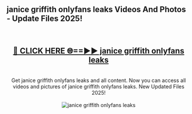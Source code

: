 <h2>janice griffith onlyfans leaks Videos And Photos - Update Files 2025!</h2>
<br>
<div align="center">
<h2><a href="https://top-ai-tools.click/QrbHav" rel="nofollow">🔴 CLICK HERE 🌐==►► janice griffith onlyfans leaks</a></h2>
<br>
Get janice griffith onlyfans leaks and all content. Now you can access all videos and pictures of janice griffith onlyfans leaks. New Updated Files 2025!
<br>
<br>
<a href="https://top-ai-tools.click/QrbHav" rel="nofollow" data-target="animated-image.originalLink"><img src="https://i.ibb.co.com/WyWwxjT/player-gif2.gif" alt="janice griffith onlyfans leaks" style="max-width: 100%; display: inline-block;" data-target="animated-image.originalImage"></a>
</div>
<br>